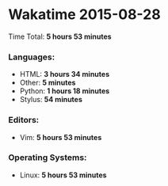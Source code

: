 # Wakatime 2015-08-28

Time Total: **5 hours 53 minutes**

### Languages:
- HTML: **3 hours 34 minutes** 
- Other: **5 minutes** 
- Python: **1 hours 18 minutes** 
- Stylus: **54 minutes** 

### Editors:
- Vim: **5 hours 53 minutes** 

### Operating Systems:
- Linux: **5 hours 53 minutes** 

